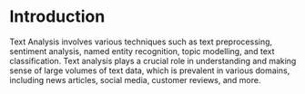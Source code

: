 # Introduction
Text Analysis involves various techniques such as text preprocessing, sentiment analysis, named entity recognition, topic modelling, and text classification. Text analysis plays a crucial role in understanding and making sense of large volumes of text data, which is prevalent in various domains, including news articles, social media, customer reviews, and more.
